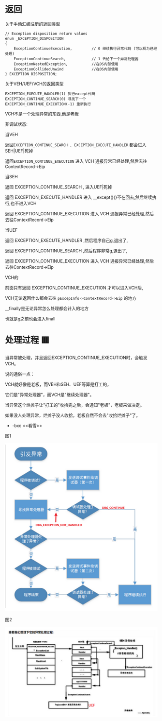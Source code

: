 

# 返回

关于手动汇编注册的返回类型

```
// Exception disposition return values
enum _EXCEPTION_DISPOSITION
{
    ExceptionContinueExecution,         // 0 继续执行异常代码 (可以视为已经处理)
    ExceptionContinueSearch,            // 1 丢给下一个异常处理器
    ExceptionNestedException,           //在OS内部使用
    ExceptionCollidedUnwind             //在OS内部使用
} EXCEPTION_DISPOSITION;
```

关于VEH/UEF/VCH的返回类型

```
EXCEPTION_EXECUTE_HANDLER(1) 执行except代码
EXCEPTION_CONTINUE_SEARCH(0) 寻找下一个
EXCEPTION_CONTINUE_EXECUTION(-1) 重新执行
```

VCH不是一个处理异常的东西,他是老板

非调试状态:

当VEH

返回`EXCEPTION_CONTINUE_SEARCH , EXCEPTION_EXECUTE_HANDLER` 都会进入 SEH|UEF|死掉

返回`EXCEPTION_CONTINUE_EXECUTION` 进入 VCH 通报异常已经处理,然后去往ContextRecord->Eip

当SEH

返回 EXCEPTION_CONTINUE_SEARCH , 进入UEF|死掉

返回 EXCEPTION_EXECUTE_HANDLER 进入 __except(){}不在回去,然后继续执行,也不进入VCH

返回 EXCEPTION_CONTINUE_EXECUTION 进入 VCH 通报异常已经处理,然后去往ContextRecord->Eip

当UEF

返回 EXCEPTION_EXECUTE_HANDLER ,然后程序自己g,退出了,

返回 EXCEPTION_CONTINUE_SEARCH ,然后程序非常g,退出了,

返回 EXCEPTION_CONTINUE_EXECUTION 进入 VCH 通报异常已经处理,然后去往ContextRecord->Eip

VCH的

前面只有返回 EXCEPTION_CONTINUE_EXECUTION 才可以进入VCH后,

VCH无论返回什么都会去往 `pExcepInfo->ContextRecord->Eip` 的地方

__finally是无论异常怎么处理都会计入的地方

也就是g之前也会进入finall

# 处理过程 🟥

当异常被处理，并且返回EXCEPTION_CONTINUE_EXECUTION时，会触发VCH。

说的通俗一点：

VCH就好像是老板，而VEH和SEH、UEF等算是打工的，

它们是"异常处理器"，而VCH是"继续处理器"。

当异常这个烂摊子让"打工的"收拾完之后，会通知"老板"，老板来做决定。

如果没人处理异常，烂摊子没人收拾，老板自然不会去"收拾烂摊子"了。

- -bxc <<看雪>>

图1

![image-20230724092013292](img/image-20230724092013292.png)

图2

![image-20230724092023634](img/image-20230724092023634.png)